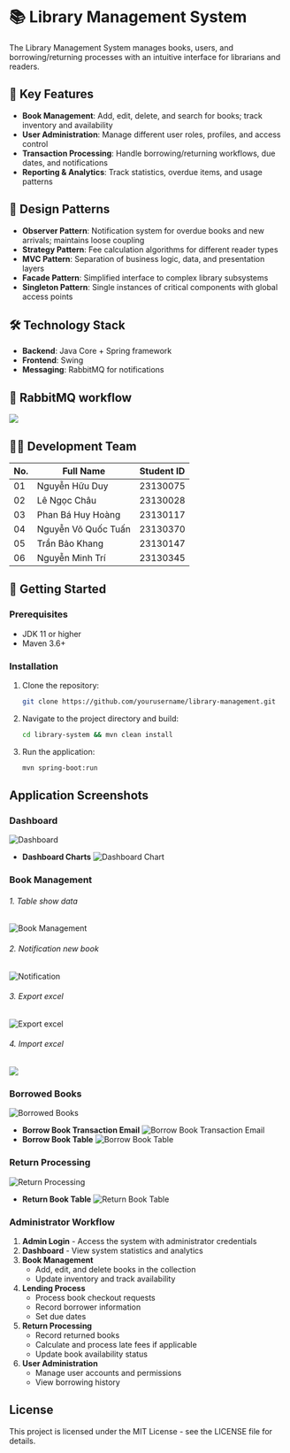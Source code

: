 # 📚 Library Management System

The Library Management System manages books, users, and borrowing/returning processes with an intuitive interface for librarians and readers.

## 🔑 Key Features

- **Book Management**: Add, edit, delete, and search for books; track inventory and availability
- **User Administration**: Manage different user roles, profiles, and access control
- **Transaction Processing**: Handle borrowing/returning workflows, due dates, and notifications
- **Reporting & Analytics**: Track statistics, overdue items, and usage patterns

## 🎯 Design Patterns

- **Observer Pattern**: Notification system for overdue books and new arrivals; maintains loose coupling
- **Strategy Pattern**: Fee calculation algorithms for different reader types
- **MVC Pattern**: Separation of business logic, data, and presentation layers
- **Facade Pattern**: Simplified interface to complex library subsystems
- **Singleton Pattern**: Single instances of critical components with global access points

## 🛠️ Technology Stack

- **Backend**: Java Core + Spring framework
- **Frontend**: Swing
- **Messaging**: RabbitMQ for notifications
## 🐰 RabbitMQ workflow

![](src/main/resources/readmeImages/exchanges-topic-fanout-direct.png)



## 👨‍💻 Development Team

| No. | Full Name                  | Student ID |
|-----|----------------------------|------------|
| 01  | Nguyễn Hữu Duy             | 23130075   |
| 02  | Lê Ngọc Châu               | 23130028   |
| 03  | Phan Bá Huy Hoàng          | 23130117   |
| 04  | Nguyễn Võ Quốc Tuấn        | 23130370   |
| 05  | Trần Bảo Khang             | 23130147   |
| 06  | Nguyễn Minh Trí            | 23130345   |

## 🚀 Getting Started

### Prerequisites
- JDK 11 or higher
- Maven 3.6+

### Installation

1. Clone the repository:
   ```bash
   git clone https://github.com/yourusername/library-management.git
   ```

2. Navigate to the project directory and build:
   ```bash
   cd library-system && mvn clean install
   ```

3. Run the application:
   ```bash
   mvn spring-boot:run
   ```

## Application Screenshots

### Dashboard
![Dashboard](src/main/resources/readmeImages/dashboard.jpg)
- **Dashboard Charts**
  ![Dashboard Chart](src/main/resources/readmeImages/dashboard_chart.jpeg)
### Book Management
###### 1. Table show data
![Book Management](src/main/resources/readmeImages/manager-book-table.png)
###### 2. Notification new book
![Notification](src/main/resources/readmeImages/notification-new-book.png)
###### 3. Export excel
![Export excel](src/main/resources/readmeImages/export-excel.png)
###### 4. Import excel
![](src/main/resources/readmeImages/import-excel.png)
### Borrowed Books
![Borrowed Books](src/main/resources/readmeImages/lended_books.jpeg)
- **Borrow Book Transaction Email**
   ![Borrow Book Transaction Email](src/main/resources/readmeImages/lended_book_transaction.jpeg)
- **Borrow Book Table**
    ![Borrow Book Table](src/main/resources/readmeImages/lended_book_table.jpeg)
### Return Processing
![Return Processing](src/main/resources/readmeImages/return_books.jpg)
- **Return Book Table**
  ![Return Book Table](src/main/resources/readmeImages/return_books_table.jpeg)

### Administrator Workflow
1. **Admin Login** - Access the system with administrator credentials
2. **Dashboard** - View system statistics and analytics
3. **Book Management**
    - Add, edit, and delete books in the collection
    - Update inventory and track availability
4. **Lending Process**
    - Process book checkout requests
    - Record borrower information
    - Set due dates
5. **Return Processing**
    - Record returned books
    - Calculate and process late fees if applicable
    - Update book availability status
6. **User Administration**
    - Manage user accounts and permissions
    - View borrowing history

## License

This project is licensed under the MIT License - see the LICENSE file for details.

